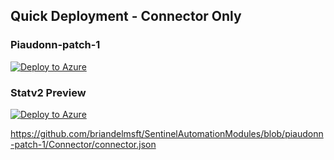 ## Quick Deployment - Connector Only

### Piaudonn-patch-1
[![Deploy to Azure](https://aka.ms/deploytoazurebutton)](https://portal.azure.com/#create/Microsoft.Template/uri/https%3A%2F%2Fraw.githubusercontent.com%2Fbriandelmsft%2FSentinelAutomationModules%2Fpiaudonn-patch-1%2FConnector%2Fconnector.json)

### Statv2 Preview
[![Deploy to Azure](https://aka.ms/deploytoazurebutton)](https://portal.azure.com/#create/Microsoft.Template/uri/https%3A%2F%2Fraw.githubusercontent.com%2Fbriandelmsft%2FSentinelAutomationModules%2Fstatv2_preview%2FConnector%2Fconnector.json)



https://github.com/briandelmsft/SentinelAutomationModules/blob/piaudonn-patch-1/Connector/connector.json
